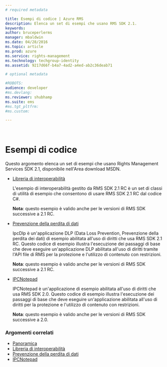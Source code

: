 ```yaml
---
# required metadata

title: Esempi di codice | Azure RMS
description: Elenca un set di esempi che usano RMS SDK 2.1.
keywords:
author: bruceperlerms
manager: mbaldwin
ms.date: 04/28/2016
ms.topic: article
ms.prod: azure
ms.service: rights-management
ms.technology: techgroup-identity
ms.assetid: 9217d66f-b4a7-4ad2-a4ed-ab2c36deab71

# optional metadata

#ROBOTS:
audience: developer
#ms.devlang:
ms.reviewer: shubhamp
ms.suite: ems
#ms.tgt_pltfrm:
#ms.custom:

---
```


﻿
# Esempi di codice

Questo argomento elenca un set di esempi che usano Rights Management Services SDK 2.1, disponibile nell'Area download MSDN.

- [Libreria di interoperabilità](https://Code.MSDN.Microsoft.Com/AD-RMS-SDK-20-Interop-eb3fbce7)

  L'esempio di interoperabilità gestito da RMS SDK 2.1 RC è un set di classi di utilità di esempio che consentono di usare RMS SDK 2.1 RC dal codice C#.

  **Nota**: questo esempio è valido anche per le versioni di RMS SDK successive a 2.1 RC.

- [Prevenzione della perdita di dati](https://Code.MSDN.Microsoft.Com/IpcDlp-Sample-Application-d30bb99d)

  IpcDlp è un'applicazione DLP (Data Loss Prevention, Prevenzione della perdita dei dati) di esempio abilitata all'uso di diritti che usa RMS SDK 2.1 RC. Questo codice di esempio illustra l'esecuzione dei passaggi di base che deve eseguire un'applicazione DLP abilitata all'uso di diritti tramite l'API file di RMS per la protezione e l'utilizzo di contenuto con restrizioni.

  **Nota**: questo esempio è valido anche per le versioni di RMS SDK successive a 2.1 RC.

- [IPCNotepad](https://Code.MSDN.Microsoft.Com/IPCNotepad-Sample-f67dae80)

  IPCNotepad è un'applicazione di esempio abilitata all'uso di diritti che usa RMS SDK 2.0. Questo codice di esempio illustra l'esecuzione dei passaggi di base che deve eseguire un'applicazione abilitata all'uso di diritti per la protezione e l'utilizzo di contenuto con restrizioni.

  **Nota**: questo esempio è valido anche per le versioni di RMS SDK successive a 2.0.
 
### Argomenti correlati

* [Panoramica](ad-rms-overview.md)
* [Libreria di interoperabilità](https://Code.MSDN.Microsoft.Com/AD-RMS-SDK-20-Interop-eb3fbce7)
* [Prevenzione della perdita di dati](https://Code.MSDN.Microsoft.Com/IpcDlp-Sample-Application-d30bb99d)
* [IPCNotepad](https://Code.MSDN.Microsoft.Com/IPCNotepad-Sample-f67dae80)
 

 


<!--HONumber=Apr16_HO3-->


